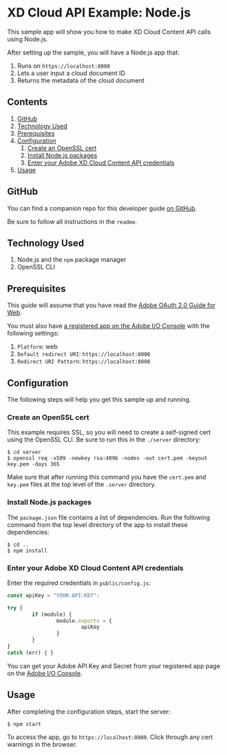 # XD Cloud API Example: Node.js

This sample app will show you how to make XD Cloud Content API calls using Node.js.

After setting up the sample, you will have a Node.js app that:

1. Runs on `https://localhost:8000`
1. Lets a user input a cloud document ID
1. Returns the metadata of the cloud document

<!-- $ doctoc ./readme.md --title "## Contents" --entryprefix 1. --gitlab --maxlevel 3 -->
<!-- START doctoc generated TOC please keep comment here to allow auto update -->
<!-- DON'T EDIT THIS SECTION, INSTEAD RE-RUN doctoc TO UPDATE -->
## Contents

1. [GitHub](#github)
1. [Technology Used](#technology-used)
1. [Prerequisites](#prerequisites)
1. [Configuration](#configuration)
    1. [Create an OpenSSL cert](#create-an-openssl-cert)
    1. [Install Node.js packages](#install-nodejs-packages)
    1. [Enter your Adobe XD Cloud Content API credentials](#enter-your-adobe-xd-cloud-api-credentials)
1. [Usage](#usage)

<!-- END doctoc generated TOC please keep comment here to allow auto update -->

## GitHub

You can find a companion repo for this developer guide [on GitHub]().

Be sure to follow all instructions in the `readme`.

## Technology Used

1. Node.js and the `npm` package manager
1. OpenSSL CLI

## Prerequisites

This guide will assume that you have read the [Adobe OAuth 2.0 Guide for Web](../../web-oauth2.0-guide.md).

You must also have [a registered app on the Adobe I/O Console](../../web-oauth2.0-guide.md#register-your-application-and-enable-apis) with the following settings:

1. `Platform`: web
1. `Default redirect URI`: `https://localhost:8000`
1. `Redirect URI Pattern`: `https://localhost:8000`

## Configuration

The following steps will help you get this sample up and running.

### Create an OpenSSL cert

This example requires SSL, so you will need to create a self-signed cert using the OpenSSL CLI. Be sure to run this in the `./server` directory:

```
$ cd server
$ openssl req -x509 -newkey rsa:4096 -nodes -out cert.pem -keyout key.pem -days 365
```

Make sure that after running this command you have the `cert.pem` and `key.pem` files at the top level of the `.server` directory.

### Install Node.js packages

The `package.json` file contains a list of dependencies. Run the following command from the top level directory of the app to install these dependencies:

```
$ cd ..
$ npm install
```

### Enter your Adobe XD Cloud Content API credentials

Enter the required credentials in `public/config.js`:

```javascript
const apiKey = "YOUR-API-KEY";

try {
        if (module) {
                module.exports = {
                        apiKey
                }
        }
}
catch (err) { }
```

You can get your Adobe API Key and Secret from your registered app page on the [Adobe I/O Console](https://console.adobe.io/integrations).

## Usage

After completing the configuration steps, start the server:

```
$ npm start
```

To access the app, go to `https://localhost:8000`. Click through any cert warnings in the browser.
